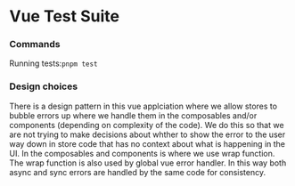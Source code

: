 # Vue Test Suite

### Commands

Running tests:`pnpm test`

### Design choices

There is a design pattern in this vue applciation where we allow stores to
bubble errors up where we handle them in the composables and/or components
(depending on complexity of the code). We do this so that we are not trying
to make decisions about whther to show the error to the user way down in
store code that has no context about what is happening in the UI. In the
composables and components is where we use wrap function. The wrap function
is also used by global vue error handler. In this way both async and sync
errors are handled by the same code for consistency.
